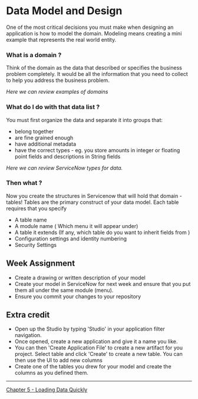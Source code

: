 # Data Model and Design
One of the most critical decisions you must make when designing an application is how to model the domain. Modeling means creating a mini example that represents the real world entity.

### What is a domain ?
Think of the domain as the data that described or specifies the business problem completely. It would be all the information that you need to collect to help you address the business problem.

*Here we can review examples of domains*

### What do I do with that data list ?
You must first organize the data and separate it into groups that:
* belong together
* are fine grained enough
* have additional metadata
* have the correct types - eg. you store amounts in integer or floating point fields and descriptions  in String fields

*Here we can review ServiceNow types for data.*

### Then what ?
Now you create the structures in Servicenow that will hold that domain - tables!
Tables are the primary construct of your data model. Each table requires that you specify

* A table name
* A module name ( Which menu it will appear under)
* A table it extends (If any, which table do you want to inherit fields from )
* Configuration settings and identity numbering
* Security Settings

## Week Assignment
 
* Create a drawing or written description of your model
* Create your model in ServiceNow for next week and ensure that you put them all under the same module (menu).
* Ensure you commit your changes to your repository

## Extra credit
* Open up the Studio by typing 'Studio' in your application filter navigation.
* Once opened, create a new application and give it a name you like. 
* You can then 'Create Application File' to create a new artifact for you project. Select table and click 'Create' to create a new table. You can then use the UI to add new columns
* Create one of the tables you drew for your model and create the columns as you defined them. 

---

[Chapter 5 - Loading Data Quickly ](../chap5/README.md)
